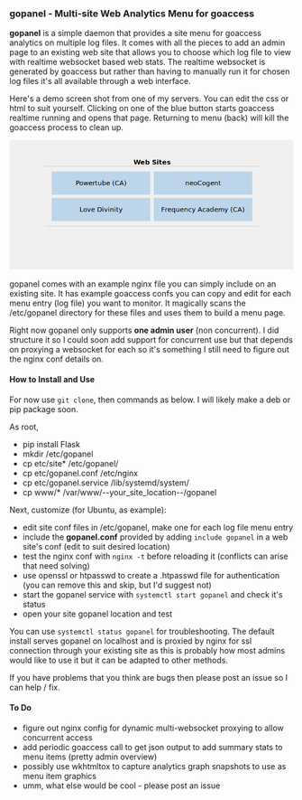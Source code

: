 ### gopanel - Multi-site Web Analytics Menu for goaccess

**gopanel** is a simple daemon that provides a site menu for goaccess analytics on multiple log files. It comes with all the pieces to add an admin page to an existing web site that allows you to choose which log file to view with realtime websocket based web stats. The realtime websocket is generated by goaccess but rather than having to manually run it for chosen log files it's all available through a web interface.

Here's a demo screen shot from one of my servers. You can edit the css or html to suit yourself. Clicking on one of the blue button starts goaccess realtime running and opens that page. Returning to menu (back) will kill the goaccess process to clean up.

![Demo Screen](gopaneldemo.png)

gopanel comes with an example nginx file you can simply include on an existing site. It has example goaccess confs you can copy and edit for each menu entry (log file) you want to monitor. It magically scans the /etc/gopanel directory for these files and uses them to build a menu page. 

Right now gopanel only supports **one admin user** (non concurrent). I did structure it so I could soon add support for concurrent use but that depends on proxying a websocket for each so it's something I still need to figure out the nginx conf details on. 

#### How to Install and Use

For now use `git clone`, then commands as below. I will likely make a deb or pip package soon. 

As root,

- pip install Flask
- mkdir /etc/gopanel
- cp etc/site* /etc/gopanel/
- cp etc/gopanel.conf /etc/nginx
- cp etc/gopanel.service /lib/systemd/system/
- cp www/* /var/www/--your_site_location--/gopanel

Next, customize (for Ubuntu, as example):

- edit site conf files in /etc/gopanel, make one for each log file menu entry
- include the **gopanel.conf** provided by adding `include gopanel` in a web site's conf (edit to suit desired location)
- test the nginx conf with `nginx -t` before reloading it (conflicts can arise that need solving)
- use openssl or htpasswd to create a .htpasswd file for authentication (you can remove this and skip, but I'd suggest not)
- start the gopanel service with `systemctl start gopanel` and check it's status
- open your site gopanel location and test

You can use `systemctl status gopanel` for troubleshooting. The default install serves gopanel on localhost and is proxied by nginx for ssl connection through your existing site as this is probably how most admins would like to use it but it can be adapted to other methods.

If you have problems that you think are bugs then please post an issue so I can help / fix.

#### To Do 

- figure out nginx config for dynamic multi-websocket proxying to allow concurrent access
- add periodic goaccess call to get json output to add summary stats to menu items (pretty admin overview)
- possibly use wkhtmltox to capture analytics graph snapshots to use as menu item graphics
- umm, what else would be cool - please post an issue
